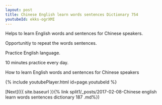 ```yaml
---
layout: post
title: Chinese English learn words sentences Dictionary 754 
youtubeId: ekks-ogrXMI
---
```

 
 
Helps to learn English words and sentences for Chinese speakers.

Opportunitiy to repeat the words sentences. 

Practice English language. 
 
10 minutes practice every day. 
 
How to learn English words and sentences for Chinese speakers 
 
{% include youtubePlayer.html id=page.youtubeId %}
 
 
[Next]({{ site.baseurl }}{% link  split1/_posts/2017-02-08-Chinese english learn words sentences dictionary 187 .md%})
 
